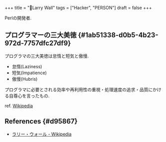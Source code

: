 +++
title = "👨Larry Wall"
tags = ["Hacker", "PERSON"]
draft = false
+++

Perlの開発者.


## プログラマーの三大美徳 {#1ab51338-d0b5-4b23-972d-7757dfc27df9}

プログラマの三大美徳は怠惰と短気と傲慢.

-   怠惰(Laziness)
-   短気(Impatience)
-   傲慢(Hubris)

プログラマに必要とされる効率や再利用性の重視・処理速度の追求・品質にかける自尊心を言ったもの.

ref. [Wikipedia](https://ja.wikipedia.org/wiki/%E3%83%97%E3%83%AD%E3%82%B0%E3%83%A9%E3%83%9E#%E3%83%97%E3%83%AD%E3%82%B0%E3%83%A9%E3%83%9E%E3%81%AE%E4%B8%89%E5%A4%A7%E7%BE%8E%E5%BE%B3)


## References {#d95867}

-   [ラリー・ウォール - Wikipedia](https://ja.wikipedia.org/wiki/%E3%83%A9%E3%83%AA%E3%83%BC%E3%83%BB%E3%82%A6%E3%82%A9%E3%83%BC%E3%83%AB)
